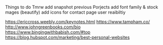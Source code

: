Things to do Tmrw
add snapshot previous Porjects
add font family & stock mages (beautify)
add icons for contact page
user reaibiltiy

https://ericcross.weebly.com/keynotes.html
https://www.tampham.co/
http://www.johngreenbooks.com/bio
https://www.bingingwithbabish.com/#top
https://blog.hubspot.com/marketing/best-personal-websites

